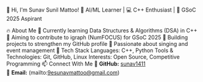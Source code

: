 👋 Hi, I'm Sunav Sunil Mattoo!
🤖 AI/ML Learner | 💻 C++ Enthusiast | 🚀 GSoC 2025 Aspirant

🔥 About Me
🌱 Currently learning Data Structures & Algorithms (DSA) in C++
🎯 Aiming to contribute to igraph (NumFOCUS) for GSoC 2025
📂 Building projects to strengthen my GitHub profile
🎤 Passionate about singing and event management
🚀 Tech Stack
Languages: C++, Python
Tools & Technologies: Git, GitHub, Linux
Interests: Open Source, Competitive Programming
📫 Connect With Me
🔗 **GitHub:** [sunav1411](https://github.com/sunav1411)  
📧 **Email:** (mailto:9esunavmattoo@gmail.com)  

 
 
